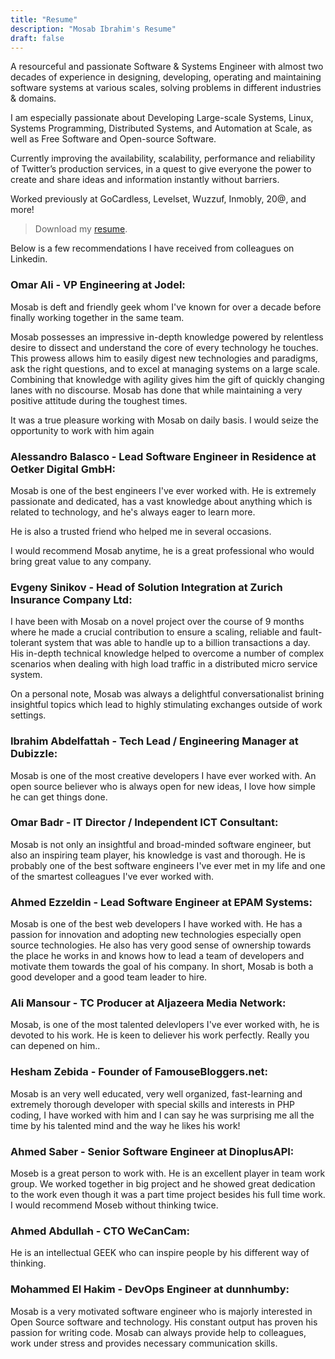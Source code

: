 ```yaml
---
title: "Resume"
description: "Mosab Ibrahim's Resume"
draft: false
---
```


A resourceful and passionate Software & Systems Engineer with almost two decades of experience in
designing, developing, operating and maintaining software systems at various scales, solving
problems in different industries & domains.

I am especially passionate about Developing Large-scale Systems, Linux, Systems Programming,
Distributed Systems, and Automation at Scale, as well as Free Software and Open-source Software.

Currently improving the availability, scalability, performance and reliability of Twitter’s
production services, in a quest to give everyone the power to create and share ideas and information
instantly without barriers.

Worked previously at GoCardless, Levelset, Wuzzuf, Inmobly, 20@, and more!

> Download my [resume](/pdfs/MosabIbrahim.pdf).

Below is a few recommendations I have received from colleagues on Linkedin.

### Omar Ali - VP Engineering at Jodel:

Mosab is deft and friendly geek whom I've known for over a decade before finally working together in
the same team.

Mosab possesses an impressive in-depth knowledge powered by relentless desire to dissect and
understand the core of every technology he touches. This prowess allows him to easily digest new
technologies and paradigms, ask the right questions, and to excel at managing systems on a large
scale. Combining that knowledge with agility gives him the gift of quickly changing lanes with no
discourse. Mosab has done that while maintaining a very positive attitude during the toughest times.

It was a true pleasure working with Mosab on daily basis. I would seize the opportunity to work with
him again

### Alessandro Balasco - Lead Software Engineer in Residence at Oetker Digital GmbH:

Mosab is one of the best engineers I've ever worked with. He is extremely passionate and dedicated,
has a vast knowledge about anything which is related to technology, and he's always eager to learn
more.

He is also a trusted friend who helped me in several occasions.

I would recommend Mosab anytime, he is a great professional who would bring great value to any
company.

### Evgeny Sinikov - Head of Solution Integration at Zurich Insurance Company Ltd:

I have been with Mosab on a novel project over the course of 9 months where he made a crucial
contribution to ensure a scaling, reliable and fault-tolerant system that was able to handle up to a
billion transactions a day. His in-depth technical knowledge helped to overcome a number of complex
scenarios when dealing with high load traffic in a distributed micro service system.

On a personal note, Mosab was always a delightful conversationalist brining insightful topics which
lead to highly stimulating exchanges outside of work settings.

### Ibrahim Abdelfattah - Tech Lead / Engineering Manager at Dubizzle:

Mosab is one of the most creative developers I have ever worked with. An open source believer who is
always open for new ideas, I love how simple he can get things done.

### Omar Badr - IT Director / Independent ICT Consultant:

Mosab is not only an insightful and broad-minded software engineer, but also an inspiring team
player, his knowledge is vast and thorough. He is probably one of the best software engineers I've
ever met in my life and one of the smartest colleagues I've ever worked with.

### Ahmed Ezzeldin - Lead Software Engineer at EPAM Systems:

Mosab is one of the best web developers I have worked with. He has a passion for innovation and
adopting new technologies especially open source technologies. He also has very good sense of
ownership towards the place he works in and knows how to lead a team of developers and motivate them
towards the goal of his company. In short, Mosab is both a good developer and a good team leader to
hire.

### Ali Mansour - TC Producer at Aljazeera Media Network:

Mosab, is one of the most talented delevlopers I've ever worked with, he is devoted to his work. He
is keen to deliever his work perfectly. Really you can depened on him..

### Hesham Zebida - Founder of FamouseBloggers.net:

Mosab is an very well educated, very well organized, fast-learning and extremely thorough developer
with special skills and interests in PHP coding, I have worked with him and I can say he was
surprising me all the time by his talented mind and the way he likes his work!

### Ahmed Saber - Senior Software Engineer at DinoplusAPI:

Moseb is a great person to work with. He is an excellent player in team work group. We worked
together in big project and he showed great dedication to the work even though it was a part time
project besides his full time work. I would recommend Moseb without thinking twice.

### Ahmed Abdullah - CTO WeCanCam:

He is an intellectual GEEK who can inspire people by his different way of thinking.

### Mohammed El Hakim - DevOps Engineer at dunnhumby:

Mosab is a very motivated software engineer who is majorly interested in Open Source software and
technology. His constant output has proven his passion for writing code. Mosab can always provide
help to colleagues, work under stress and provides necessary communication skills.
